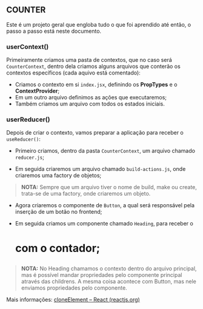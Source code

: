## COUNTER

Este é um projeto geral que engloba tudo o que foi aprendido até então, o passo a passo está neste documento.

### userContext()

 Primeiramente criamos uma pasta de contextos, que no caso será `CounterContext`, dentro dela criamos alguns arquivos que conterão os contextos específicos (cada aquivo está comentado):

- Criamos o contexto em si `index.jsx`, definindo os **PropTypes** e o **ContextProvider**;
- Em um outro arquivo definimos as ações que executaremos;
- Também criamos um arquivo com todos os estados iniciais.

### userReducer()

Depois de criar o contexto, vamos preparar a aplicação para receber o `useReducer()`:

- Primeiro criamos, dentro da pasta `CounterContext`, um arquivo chamado `reducer.js`;

- Em seguida criaremos um arquivo chamado `build-actions.js`, onde criaremos uma factory de objetos;

> **NOTA:** Sempre que um arquivo tiver o nome de build, make ou create, trata-se de uma factory, onde criaremos um objeto.

- Agora criaremos o componente de `Button`, a qual será responsável pela inserção de um botão no frontend;

- Em seguida criamos um componente chamado `Heading`, para receber o <h1> com o contador;

> **NOTA:** No Heading chamamos o contexto dentro do arquivo principal, mas é possível mandar propriedades pelo componente principal através das childrens. A mesma coisa acontece com Button, mas nele enviamos propriedades pelo componente.







Mais informações: [cloneElement – React (reactjs.org)](https://pt-br.reactjs.org/docs/react-api.html#cloneelement)